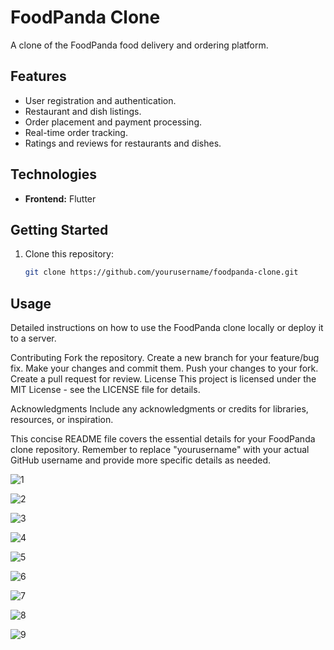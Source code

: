 # FoodPanda Clone

A clone of the FoodPanda food delivery and ordering platform.

## Features

- User registration and authentication.
- Restaurant and dish listings.
- Order placement and payment processing.
- Real-time order tracking.
- Ratings and reviews for restaurants and dishes.

## Technologies

- **Frontend:** Flutter

## Getting Started

1. Clone this repository:

   ```bash
   git clone https://github.com/yourusername/foodpanda-clone.git

## Usage
Detailed instructions on how to use the FoodPanda clone locally or deploy it to a server.

Contributing
Fork the repository.
Create a new branch for your feature/bug fix.
Make your changes and commit them.
Push your changes to your fork.
Create a pull request for review.
License
This project is licensed under the MIT License - see the LICENSE file for details.

Acknowledgments
Include any acknowledgments or credits for libraries, resources, or inspiration.

This concise README file covers the essential details for your FoodPanda clone repository. Remember to replace "yourusername" with your actual GitHub username and provide more specific details as needed.

![1](https://github.com/Meizzosama/FoodPanda_clone/assets/100303780/aac64fb0-6f9e-42bd-818d-c281a12274fb)


![2](https://github.com/Meizzosama/FoodPanda_clone/assets/100303780/ed6d3670-95dd-4e91-863a-25c8ce6648a7)


![3](https://github.com/Meizzosama/FoodPanda_clone/assets/100303780/69408781-184f-49d5-be95-ee8981d07c58)


![4](https://github.com/Meizzosama/FoodPanda_clone/assets/100303780/06ed8b8f-25ac-4c8d-a15e-b3e57a8628be)


![5](https://github.com/Meizzosama/FoodPanda_clone/assets/100303780/82da97d7-a002-42d8-8930-5ae97d5aa2c0)


![6](https://github.com/Meizzosama/FoodPanda_clone/assets/100303780/53bcf590-4caa-4829-ab6c-71ed09e897ef)


![7](https://github.com/Meizzosama/FoodPanda_clone/assets/100303780/560b9333-52b0-4058-a099-6b9bee7de5fd)


![8](https://github.com/Meizzosama/FoodPanda_clone/assets/100303780/d07f0e68-06f7-4589-a6b8-7b30fcdb472c)


![9](https://github.com/Meizzosama/FoodPanda_clone/assets/100303780/3d102c5f-f36d-4dc5-84fc-af1d6cf1dc54)


